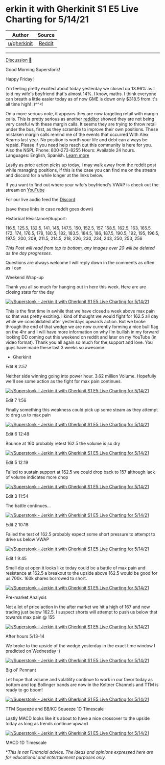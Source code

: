 erkin it with Gherkinit S1 E5 Live Charting for 5/14/21
=======================================================

| Author       | Source       | 
| :-------------: |:-------------:|
|  [u/gherkinit](https://www.reddit.com/user/gherkinit/) | [Reddit](https://www.reddit.com/r/Superstonk/comments/nc7mti/jerkin_it_with_gherkinit_s1_e5_live_charting_for/) | 

---

[Discussion 🦍](https://www.reddit.com/r/Superstonk/search?q=flair_name%3A%22Discussion%20%F0%9F%A6%8D%22&restrict_sr=1)

Good Morning Superstonk!

Happy Friday!

I'm feeling pretty excited about today yesterday we closed up 13.96% as I told my wife's boyfriend that's almost 14%. I know, maths. I think everyone can breath a little easier today as of now GME is down only $318.5 from it's all time high! :)^^<!

On a more serious note, it appears they are now targeting retail with margin calls. This is pretty serious as another [redditor](https://www.reddit.com/r/thetagang/comments/nblsvz/why_am_i_getting_margin_called_for_250k/?utm_medium=android_app&utm_source=share) showed they are not being very careful with these margin calls. It seems they are trying to throw retail under the bus, first, as they scramble to improve their own positions. These mistaken margin calls remind me of the events that occurred With Alex Kearns last year. No position is worth your life and debt can always be repaid. Please if you need help reach out this community is here for you. Also the NSPL Phone: 800-273-8255 Hours: Available 24 hours. Languages: English, Spanish. [Learn more](https://suicidepreventionlifeline.org/)

Lastly as price action picks up today, I may walk away from the reddit post while managing positions, if this is the case you can find me on the stream and discord for a while longer at the links below.

If you want to find out where your wife's boyfriend's VWAP is check out the stream on [YouTube](https://www.youtube.com/c/PickleFinancial)

For our live audio feed the [Discord](https://discord.gg/HbqnUVsSrH)

(save these links in case reddit goes down)

Historical Resistance/Support:

116.5, 125.5, 132.5, 141, 145, 147.5, 150, 152.5, 157, 158.5, 162.5, 163, 165.5, 172, 174, 176.5, 179, 180.5, 182, 183.5, 184.5, 186, 187.5, 190.5, 192, 195, 196.5, 197.5, 200, 209, 211.5, 214.5, 218, 226, 230, 234, 243, 250, 253, 256

*This Post will read from top to bottom, any images over 20 will be deleted as the day progresses.*

Questions are always welcome I will reply down in the comments as often as I can

Weekend Wrap-up

Thank you all so much for hanging out in here this week. Here are are closing stats for the day

[![r/Superstonk - Jerkin it with Gherkinit S1 E5 Live Charting for 5/14/21](https://preview.redd.it/j8lanwkw65z61.png?width=726&format=png&auto=webp&s=91390728e9b01d65795f646ff00501bc35e200cc)](https://preview.redd.it/j8lanwkw65z61.png?width=726&format=png&auto=webp&s=91390728e9b01d65795f646ff00501bc35e200cc)

This is the first time in awhile that we have closed a week above max pain so that was pretty exciting. I kind of thought we would fight for 162.5 all day while we consolidated after yesterdays upwards action. But we broke through the end of that wedge we are now currently forming a nice bull flag on the 4hr and I will have more information on why I'm bullish in my forward looking DD coming out this weekend on reddit and later on my YouTube (in video format). Thank you all again so much for the support and love. You guys have made these last 3 weeks so awesome.

- Gherkinit

Edit 8 2:57

Neither side winning going into power hour. 3.62 million Volume. Hopefully we'll see some action as the fight for max pain continues.

[![r/Superstonk - Jerkin it with Gherkinit S1 E5 Live Charting for 5/14/21](https://preview.redd.it/x0c3nv04v4z61.png?width=910&format=png&auto=webp&s=de028b75dd1497747a9de09889a722620a38340b)](https://preview.redd.it/x0c3nv04v4z61.png?width=910&format=png&auto=webp&s=de028b75dd1497747a9de09889a722620a38340b)

Edit 7 1:56

Finally something this weakness could pick up some steam as they attempt to drag us to max pain

[![r/Superstonk - Jerkin it with Gherkinit S1 E5 Live Charting for 5/14/21](https://preview.redd.it/2jlmj0mgk4z61.png?width=1327&format=png&auto=webp&s=e054d347c1b6030495b4aacd91a28e31e9b3c9f0)](https://preview.redd.it/2jlmj0mgk4z61.png?width=1327&format=png&auto=webp&s=e054d347c1b6030495b4aacd91a28e31e9b3c9f0)

Edit 6 12:48

Bounce at 160 probably retest 162.5 the volume is so dry

[![r/Superstonk - Jerkin it with Gherkinit S1 E5 Live Charting for 5/14/21](https://preview.redd.it/hgve5ax384z61.png?width=1018&format=png&auto=webp&s=a444989bea0dc5f84811500366d1262121d61bb9)](https://preview.redd.it/hgve5ax384z61.png?width=1018&format=png&auto=webp&s=a444989bea0dc5f84811500366d1262121d61bb9)

Edit 5 12:19

Failed to sustain support at 162.5 we could drop back to 157 although lack of volume indicates more chop

[![r/Superstonk - Jerkin it with Gherkinit S1 E5 Live Charting for 5/14/21](https://preview.redd.it/j0npe7cy24z61.png?width=803&format=png&auto=webp&s=7b9fb7cf2cfb44f9821e64d14db87a1ac7995b91)](https://preview.redd.it/j0npe7cy24z61.png?width=803&format=png&auto=webp&s=7b9fb7cf2cfb44f9821e64d14db87a1ac7995b91)

Edit 3 11:54

The battle continues...

[![r/Superstonk - Jerkin it with Gherkinit S1 E5 Live Charting for 5/14/21](https://preview.redd.it/da19ih8by3z61.png?width=985&format=png&auto=webp&s=1068ae4d87678dd94fa9d3a7725a5a53d806d39a)](https://preview.redd.it/da19ih8by3z61.png?width=985&format=png&auto=webp&s=1068ae4d87678dd94fa9d3a7725a5a53d806d39a)

Edit 2 10:18

Failed the test of 162.5 probably expect some short pressure to attempt to drive us below VWAP

[![r/Superstonk - Jerkin it with Gherkinit S1 E5 Live Charting for 5/14/21](https://preview.redd.it/c9em7ncgh3z61.png?width=1184&format=png&auto=webp&s=ca668aaea6bc4a86bd49ff42431bfc27a378e50d)](https://preview.redd.it/c9em7ncgh3z61.png?width=1184&format=png&auto=webp&s=ca668aaea6bc4a86bd49ff42431bfc27a378e50d)

Edit 1 9:45

Small dip at open it looks like today could be a battle of max pain and resistance at 162.5 a breakout to the upside above 162.5 would be good for us 700k. 160k shares borrowed to short.

[![r/Superstonk - Jerkin it with Gherkinit S1 E5 Live Charting for 5/14/21](https://preview.redd.it/r3vkrp8xb3z61.png?width=858&format=png&auto=webp&s=5be39390b8bf53d18e15c724a16173d39810232f)](https://preview.redd.it/r3vkrp8xb3z61.png?width=858&format=png&auto=webp&s=5be39390b8bf53d18e15c724a16173d39810232f)

Pre-market Analysis

Not a lot of price action in the after market we hit a high of 167 and now trading just below 162.5. I suspect shorts will attempt to push us below that towards max pain @ 155

[![r/Superstonk - Jerkin it with Gherkinit S1 E5 Live Charting for 5/14/21](https://preview.redd.it/te4x74f1y2z61.png?width=1122&format=png&auto=webp&s=e5bfb0bd5feffd9dc6017c484af8dae9c258a5c7)](https://preview.redd.it/te4x74f1y2z61.png?width=1122&format=png&auto=webp&s=e5bfb0bd5feffd9dc6017c484af8dae9c258a5c7)

After hours 5/13-14

We broke to the upside of the wedge yesterday in the exact time window I predicted on Wednesday :)

[![r/Superstonk - Jerkin it with Gherkinit S1 E5 Live Charting for 5/14/21](https://preview.redd.it/5l0wl4dpy2z61.png?width=1093&format=png&auto=webp&s=cc4bab40e11825df952ad28e56d5b49764b00457)](https://preview.redd.it/5l0wl4dpy2z61.png?width=1093&format=png&auto=webp&s=cc4bab40e11825df952ad28e56d5b49764b00457)

Big ol' Pennant

Let hope that volume and volatility continue to work in our favor today as bottom and top Bollinger bands are now in the Keltner Channels and TTM is ready to go boom!

[![r/Superstonk - Jerkin it with Gherkinit S1 E5 Live Charting for 5/14/21](https://preview.redd.it/18p69qr5z2z61.png?width=1336&format=png&auto=webp&s=c778bfd7342a071880bb62c6b1745aaab6e8e1b1)](https://preview.redd.it/18p69qr5z2z61.png?width=1336&format=png&auto=webp&s=c778bfd7342a071880bb62c6b1745aaab6e8e1b1)

TTM Squeeze and BB/KC Squeeze 1D Timescale

Lastly MACD looks like it's about to have a nice crossover to the upside today as long as trends continue upward

[![r/Superstonk - Jerkin it with Gherkinit S1 E5 Live Charting for 5/14/21](https://preview.redd.it/u8j7w8ycz2z61.png?width=1418&format=png&auto=webp&s=0b8312e9a53f03ae05da082a7c1445a1d944fd57)](https://preview.redd.it/u8j7w8ycz2z61.png?width=1418&format=png&auto=webp&s=0b8312e9a53f03ae05da082a7c1445a1d944fd57)

MACD 1D Timescale

**This is not Financial advice. The ideas and opinions expressed here are for educational and entertainment purposes only.*

